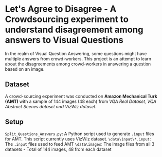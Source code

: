 
# Let's Agree to Disagree - A Crowdsourcing experiment to understand disagreement among answers to Visual Questions

In the realm of Visual Question Answering, some questions might have multiple answers from crowd-workers. 
This project is an attempt to learn about the disagreements among crowd-workers in answering a question based on an image.

## Dataset
A crowd-sourcing experiment was conducted on **Amazon Mechanical Turk (AMT)** with a sample of 144 images (48 each) from *VQA Real Dataset, VQA Abstract Scenes dataset and VizWiz dataset*.

## Setup
`Split_Questions_Answers.py`: A Python script used to generate `.input` files for AMT. This script currently uses VizWiz dataset.
`\data\input\*.input`: The `.input` files used to feed AMT
`\data\images`: The image files from all 3 datasets - Total of 144 images, 48 from each dataset
